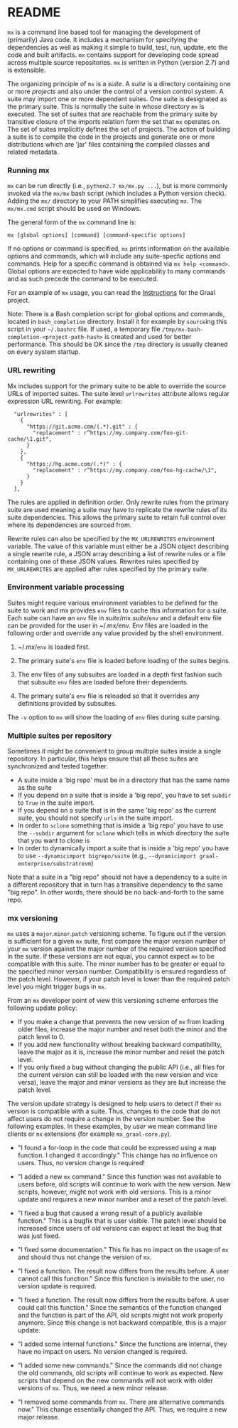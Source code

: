 # README #

`mx` is a command line based tool for managing the development of (primarily) Java code. It includes a mechanism for specifying the dependencies as well as making it simple to build, test, run, update, etc the code and built artifacts. `mx` contains support for developing code spread across multiple source repositories. `mx` is written in Python (version 2.7) and is extensible.

The organizing principle of `mx` is a _suite_. A _suite_ is a directory containing one or more _projects_ and also under the control of a version control system. A suite may import one or more dependent suites. One suite is designated as the primary suite. This is normally the suite in whose directory `mx` is executed. The set of suites that are reachable from the primary suite by transitive closure of the imports relation form the set that `mx` operates on. The set of suites implicitly defines the set of projects. The action of building a suite is to compile the code in the projects and generate one or more distributions which are 'jar' files containing the compiled classes and related metadata.

### Running mx ###

`mx` can be run directly (i.e., `python2.7 mx/mx.py ...`), but is more commonly invoked via the `mx/mx` bash script (which includes a Python version check). Adding the `mx/` directory to your PATH simplifies executing `mx`. The `mx/mx.cmd` script should be used on Windows.

The general form of the `mx` command line is:

```
mx [global options] [command] [command-specific options]
```

If no options or command is specified, `mx` prints information on the available options and commands, which will include any suite-specfic options and commands. Help for a specific command is obtained via `mx help <command>`. Global options are expected to have wide applicability to many commands and as such precede the command to be executed.

For an example of `mx` usage, you can read the [Instructions][1] for the Graal project.

Note: There is a Bash completion script for global options and commands, located in `bash_completion` directory. Install it for example by `source`ing this script in your `~/.bashrc` file. If used, a temporary file `/tmp/mx-bash-completion-<project-path-hash>` is created and used for better performance. This should be OK since the `/tmp` directory is usually cleaned on every system startup.

### URL rewriting ###

Mx includes support for the primary suite to be able to override the source URLs of imported suites.
The suite level `urlrewrites` attribute allows regular expression URL rewriting. For example:
```
  "urlrewrites" : [
    {
      "https://git.acme.com/(.*).git" : {
        "replacement" : r”https://my.company.com/foo-git-cache/\1.git",
      }
    },
    {
      "https://hg.acme.com/(.*)" : {
        "replacement" : r”https://my.company.com/foo-hg-cache/\1",
      }
    }
  ],
```
The rules are applied in definition order. Only rewrite rules from the primary suite are used meaning a suite may have to replicate the rewrite rules of its suite dependencies.
This allows the primary suite to retain full control over where its dependencies are sourced from.

Rewrite rules can also be specified by the `MX_URLREWRITES` environment variable.
The value of this variable must either be a JSON object describing a single rewrite rule, a JSON array describing a list of rewrite rules or a file containing one of these JSON values.
Rewrites rules specified by `MX_URLREWRITES` are applied after rules specified by the primary suite.

### Environment variable processing ###

Suites might require various environment variables to be defined for
the suite to work and mx provides `env` files to cache this
information for a suite.  Each suite can have an `env` file in
_suite_/mx._suite_/`env` and a default env file can be provided for
the user in ~/.mx/env.  Env files are loaded in the following order
and override any value provided by the shell environment.

1.  ~/.mx/`env` is loaded first.

2.  The primary suite's `env` file is loaded before loading of the suites begins.

3.  The env files of any subsuites are loaded in a depth first fashion
    such that subsuite `env` files are loaded before their dependents.

4.  The primary suite's `env` file is reloaded so that it overrides
    any definitions provided by subsuites.

The `-v` option to `mx` will show the loading of `env` files during suite parsing.

### Multiple suites per repository ###

Sometimes it might be convenient to group multiple suites inside a single repository.
In particular, this helps ensure that all these suites are synchronized and tested together.

* A suite inside a 'big repo' must be in a directory that has the same name as the suite
* If you depend on a suite that is inside a 'big repo', you have to set `subdir` to `True` in the suite import.
* If you depend on a suite that is in the same 'big repo' as the current suite, you should not specify `urls` in the suite import.
* In order to `sclone` something that is inside a 'big repo' you have to use the `--subdir` argument for `sclone` which tells in which directory the suite that you want to clone is
* In order to dynamically import a suite that is inside a 'big repo' you have to use `--dynamicimport bigrepo/suite` (e.g., `--dynamicimport graal-enterprise/substratrevm`)

Note that a suite in a "big repo" should not have a dependency to a suite in a different repository that in turn has a transitive dependency to the same "big repo".
In other words, there should be no back-and-forth to the same repo.

### mx versioning ###

`mx` uses a `major`.`minor`.`patch` versioning scheme.  To figure out if the
version is sufficient for a given `mx` suite, first compare the major version
number of your `mx` version against the major number of the required version
specified in the suite.  If these versions are not equal, you cannot expect
`mx` to be compatible with this suite.  The minor number has to be greater or
equal to the specified minor version number.  Compatibility is ensured
regardless of the patch level.  However, if your patch level is lower than the
required patch level you might trigger bugs in `mx`.

From an `mx` developer point of view this versioning scheme enforces the following
update policy:
- If you make a change that prevents the new version of `mx` from loading
older files, increase the major number and reset both the minor and the patch
level to 0.
- If you add new functionality without breaking backward compatibility, leave
the major as it is, increase the minor number and reset the patch level.
- If you only fixed a bug without changing the public API (i.e., all files for
the current version can still be loaded with the new version and vice versa),
leave the major and minor versions as they are but increase the patch level.

The version update strategy is designed to help users to detect if their `mx`
version is compatible with a suite.  Thus, changes to the code that do not
affect users do not require a change in the version number.  See the following
examples.  In these examples, by *user* we mean command line clients or `mx`
extensions (for example `mx_graal-core.py`).

- "I found a for-loop in the code that could be expressed using a map
function. I changed it accordingly."  This change has no influence on users.
Thus, no version change is required!

- "I added a new `mx` command."  Since this function was not available to
users before, old scripts will continue to work with the new version.  New
scripts, however, might not work with old versions.  This is a minor update
and requires a new minor number and a reset of the patch level.

- "I fixed a bug that caused a wrong result of a publicly available function."
This is a bugfix that is user visible.  The patch level should be increased
since users of old versions can expect at least the bug that was just fixed.

- "I fixed some documentation."  This fix has no impact on the usage of `mx`
and should thus not change the version of `mx`.

- "I fixed a function.  The result now differs from the results before.  A
user cannot call this function."  Since this function is invisible to the
user, no version update is required.

- "I fixed a function.  The result now differs from the results before.  A
user could call this function."  Since the semantics of the function changed
and the function is part of the API, old scripts might not work properly
anymore.  Since this change is not backward compatible, this is a major update.

- "I added some internal functions."  Since the functions are internal, they
have no impact on users.  No version changed is required.

- "I added some new commands."  Since the commands did not change the old
commands, old scripts will continue to work as expected.  New scripts that
depend on the new commands will not work with older versions of `mx`.  Thus,
we need a new minor release.

- "I removed some commands from `mx`.  There are alternative commands now."
This change essentially changed the API.  Thus, we require a new major release.

[1]: https://wiki.openjdk.java.net/display/Graal/Instructions
